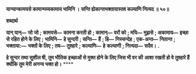 **यान्यान्कामयसे कामान्मय्यकामाय भामिनि ।** **सन्ति ह्येकान्तभक्तायास्तव कल्याणि नित्यद ॥ ५०॥** 

**शब्दार्थ** 

**यान् यान्—** **जो जो** **; कामयसे—** **कामना करती हो** **; कामान्—** **वरों को** **; मयि—** **मुझसे** **; अकामाय—** **इच्छा से रहित होने के लिए** **;** **भामिनि—** **हे सुन्दरी** **; सन्ति—** **हैं** **; हि—** **निस्सन्देह** **; एक-अन्त—** **नितान्त** **; भक्ताया:—** **भक्तों के लिए** **; तव—** **तुश्हारे** **; कल्याणि—** **हे** **कल्याणी** **; नित्यदा—** **सदैव।** **.** 

**हे सुन्दर तथा सुशील षी, तुम भौतिक इच्छाओं से मुक्त होने के लिए जिस भी वर की** **आशा रखती हो वे तुश्हारे हैं क्योंकि तुम मेरी अनन्य भक्त हो।** **** 